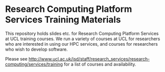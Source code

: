 Research Computing Platform Services Training Materials
=====================

This repository holds slides etc. for Research Computing Platform Services at UCL training courses.  We run a variety of courses at UCL for researchers who are interested in using our HPC services, and courses for researchers who wish to develop software.

Please see http://www.ucl.ac.uk/isd/staff/research_services/research-computing/services/training for a list of courses and availability.
